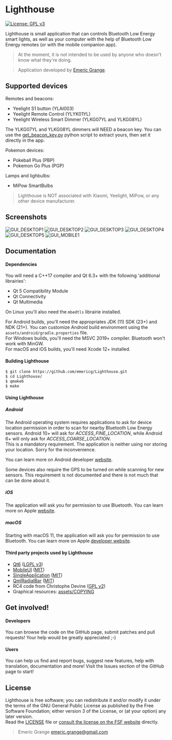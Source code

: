 # Lighthouse

[![License: GPL v3](https://img.shields.io/badge/license-GPL%20v3-brightgreen.svg?style=flat-square)](http://www.gnu.org/licenses/gpl-3.0)

Lighthouse is small application that can controls Bluetooth Low Energy smart lights, as well as your computer with the help of Bluetooth Low Energy remotes (or with the mobile companion app).  

> At the moment, it is not intended to be used by anyone who doesn't know what they're doing.  

> Application developed by [Emeric Grange](https://emeric.io/).  


## Supported devices

Remotes and beacons:
* Yeelight S1 button (YLAI003)
* Yeelight Remote Control (YLYK01YL)
* Yeelight Wireless Smart Dimmer (YLKG07YL and YLKG08YL)

The YLKG07YL and YLKG08YL dimmers will NEED a beacon key. You can use the [get_beacon_key.py](https://github.com/custom-components/ble_monitor/blob/master/custom_components/ble_monitor/ble_parser/get_beacon_key.py) python script to extract yours, then set it directly in the app.

Pokemon devices:
* Pokeball Plus (PBP)
* Pokemon Go Plus (PGP)

Lamps and lighbulbs:
* MiPow SmartBulbs

> Lighthouse is NOT associated with Xiaomi, Yeelight, MiPow, or any other device manufacturer.


## Screenshots

![GUI_DESKTOP1](https://i.imgur.com/AApGIrE.png)
![GUI_DESKTOP2](https://i.imgur.com/laODc61.png)
![GUI_DESKTOP3](https://i.imgur.com/MLIASy5.png)
![GUI_DESKTOP4](https://i.imgur.com/y77zhNY.png)
![GUI_DESKTOP5](https://i.imgur.com/u6XLtwO.png)
![GUI_MOBILE1](https://i.imgur.com/WBTuixL.png)


## Documentation

#### Dependencies

You will need a C++17 compiler and Qt 6.3+ with the following 'additional librairies':  
- Qt 5 Compatibility Module
- Qt Connectivity
- Qt Multimedia

On Linux you'll also need the `mbedtls` librairie installed.  

For Android builds, you'll need the appropriates JDK (11) SDK (23+) and NDK (21+). You can customize Android build environment using the `assets/android/gradle.properties` file.  
For Windows builds, you'll need the MSVC 2019+ compiler. Bluetooth won't work with MinGW.  
For macOS and iOS builds, you'll need Xcode 12+ installed.  

#### Building Lighthouse

```bash
$ git clone https://github.com/emericg/Lighthouse.git
$ cd Lighthouse/
$ qmake6
$ make
```

#### Using Lighthouse

##### Android

The Android operating system requires applications to ask for device location permission in order to scan for nearby Bluetooth Low Energy sensors. Android 10+ will ask for _ACCESS_FINE_LOCATION_, while Android 6+ will only ask for _ACCESS_COARSE_LOCATION_.  
This is a mandatory requirement. The application is neither using nor storing your location. Sorry for the inconvenience.  

You can learn more on Android developer [website](https://developer.android.com/guide/topics/connectivity/bluetooth/permissions#declare-android11-or-lower).  

Some devices also require the GPS to be turned on while scanning for new sensors. This requirement is not documented and there is not much that can be done about it.  

##### iOS

The application will ask you for permission to use Bluetooth. You can learn more on Apple [website](https://support.apple.com/HT210578).

##### macOS

Starting with macOS 11, the application will ask you for permission to use Bluetooth. You can learn more on Apple [developer website](https://developer.apple.com/documentation/bundleresources/information_property_list/nsbluetoothalwaysusagedescription).

#### Third party projects used by Lighthouse

* [Qt6](https://www.qt.io) ([LGPL v3](https://www.gnu.org/licenses/lgpl-3.0.txt))
* [MobileUI](src/thirdparty/MobileUI/README.md) ([MIT](https://opensource.org/licenses/MIT))
* [SingleApplication](https://github.com/itay-grudev/SingleApplication) ([MIT](https://opensource.org/licenses/MIT))
* [QmlRadialBar](src/thirdparty/QmlRadialBar/README.md) ([MIT](https://opensource.org/licenses/MIT))
* RC4 code from Christophe Devine ([GPL v2](https://www.gnu.org/licenses/old-licenses/gpl-2.0.txt))
* Graphical resources: [assets/COPYING](assets/COPYING)


## Get involved!

#### Developers

You can browse the code on the GitHub page, submit patches and pull requests! Your help would be greatly appreciated ;-)

#### Users

You can help us find and report bugs, suggest new features, help with translation, documentation and more! Visit the Issues section of the GitHub page to start!


## License

Lighthouse is free software; you can redistribute it and/or modify it under the terms of the GNU General Public License as published by the Free Software Foundation; either version 3 of the License, or (at your option) any later version.  
Read the [LICENSE](LICENSE) file or [consult the license on the FSF website](https://www.gnu.org/licenses/gpl-3.0.txt) directly.

> Emeric Grange <emeric.grange@gmail.com>
